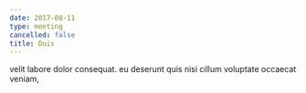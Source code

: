 ```yaml
---
date: 2017-08-11
type: meeting
cancelled: false
title: Duis
---
```

velit labore dolor consequat. eu deserunt quis nisi cillum voluptate occaecat veniam,